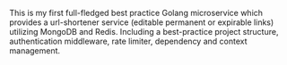 This is my first full-fledged best practice Golang microservice which provides a url-shortener service (editable permanent or expirable links) utilizing MongoDB and Redis. Including a best-practice project structure, authentication middleware, rate limiter, dependency and context management.
